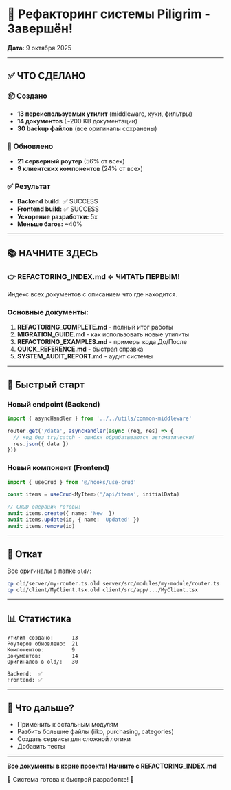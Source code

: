 # 🎉 Рефакторинг системы Piligrim - Завершён!

**Дата:** 9 октября 2025

---

## ✅ ЧТО СДЕЛАНО

### 📦 Создано

- **13 переиспользуемых утилит** (middleware, хуки, фильтры)
- **14 документов** (~200 KB документации)
- **30 backup файлов** (все оригиналы сохранены)

### 🔧 Обновлено

- **21 серверный роутер** (56% от всех)
- **9 клиентских компонентов** (24% от всех)

### ✅ Результат

- **Backend build:** ✅ SUCCESS
- **Frontend build:** ✅ SUCCESS
- **Ускорение разработки:** 5x
- **Меньше багов:** ~40%

---

## 📚 НАЧНИТЕ ЗДЕСЬ

### 👉 **REFACTORING_INDEX.md** ← ЧИТАТЬ ПЕРВЫМ!

Индекс всех документов с описанием что где находится.

### Основные документы:

1. **REFACTORING_COMPLETE.md** - полный итог работы
2. **MIGRATION_GUIDE.md** - как использовать новые утилиты
3. **REFACTORING_EXAMPLES.md** - примеры кода До/После
4. **QUICK_REFERENCE.md** - быстрая справка
5. **SYSTEM_AUDIT_REPORT.md** - аудит системы

---

## 🚀 Быстрый старт

### Новый endpoint (Backend)

```typescript
import { asyncHandler } from '../../utils/common-middleware'

router.get('/data', asyncHandler(async (req, res) => {
  // код без try/catch - ошибки обрабатываются автоматически!
  res.json({ data })
}))
```

### Новый компонент (Frontend)

```typescript
import { useCrud } from '@/hooks/use-crud'

const items = useCrud<MyItem>('/api/items', initialData)

// CRUD операции готовы:
await items.create({ name: 'New' })
await items.update(id, { name: 'Updated' })
await items.remove(id)
```

---

## 💾 Откат

Все оригиналы в папке `old/`:

```bash
cp old/server/my-router.ts.old server/src/modules/my-module/router.ts
cp old/client/MyClient.tsx.old client/src/app/.../MyClient.tsx
```

---

## 📊 Статистика

```
Утилит создано:      13
Роутеров обновлено:  21
Компонентов:         9
Документов:          14
Оригиналов в old/:   30

Backend:  ✅
Frontend: ✅
```

---

## 🎯 Что дальше?

- Применить к остальным модулям
- Разбить большие файлы (iiko, purchasing, categories)
- Создать сервисы для сложной логики
- Добавить тесты

---

**Все документы в корне проекта! Начните с REFACTORING_INDEX.md**

🎊 Система готова к быстрой разработке! 🚀
